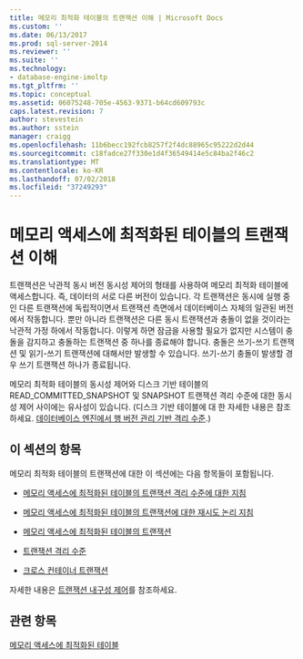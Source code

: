 ```yaml
---
title: 메모리 최적화 테이블의 트랜잭션 이해 | Microsoft Docs
ms.custom: ''
ms.date: 06/13/2017
ms.prod: sql-server-2014
ms.reviewer: ''
ms.suite: ''
ms.technology:
- database-engine-imoltp
ms.tgt_pltfrm: ''
ms.topic: conceptual
ms.assetid: 06075248-705e-4563-9371-b64cd609793c
caps.latest.revision: 7
author: stevestein
ms.author: sstein
manager: craigg
ms.openlocfilehash: 11b6becc192fcb8257f2f4dc88965c95222d2d44
ms.sourcegitcommit: c18fadce27f330e1d4f36549414e5c84ba2f46c2
ms.translationtype: MT
ms.contentlocale: ko-KR
ms.lasthandoff: 07/02/2018
ms.locfileid: "37249293"
---
```

# <a name="understanding-transactions-on-memory-optimized-tables"></a>메모리 액세스에 최적화된 테이블의 트랜잭션 이해
  트랜잭션은 낙관적 동시 버전 동시성 제어의 형태를 사용하여 메모리 최적화 테이블에 액세스합니다. 즉, 데이터의 서로 다른 버전이 있습니다. 각 트랜잭션은 동시에 실행 중인 다른 트랜잭션에 독립적이면서 트랜잭션 측면에서 데이터베이스 자체의 일관된 버전에서 작동합니다. 뿐만 아니라 트랜잭션은 다른 동시 트랜잭션과 충돌이 없을 것이라는 낙관적 가정 하에서 작동합니다. 이렇게 하면 잠금을 사용할 필요가 없지만 시스템이 충돌을 감지하고 충돌하는 트랜잭션 중 하나를 종료해야 합니다. 충돌은 쓰기-쓰기 트랜잭션 및 읽기-쓰기 트랜잭션에 대해서만 발생할 수 있습니다. 쓰기-쓰기 충돌이 발생할 경우 쓰기 트랜잭션 하나가 종료됩니다.  
  
 메모리 최적화 테이블의 동시성 제어와 디스크 기반 테이블의 READ_COMMITTED_SNAPSHOT 및 SNAPSHOT 트랜잭션 격리 수준에 대한 동시성 제어 사이에는 유사성이 있습니다. (디스크 기반 테이블에 대 한 자세한 내용은 참조 하세요. [데이터베이스 엔진에서 행 버전 관리 기반 격리 수준](http://msdn.microsoft.com/library/ms177404\(v=sql.100\).aspx).)  
  
## <a name="topics-in-this-section"></a>이 섹션의 항목  
 메모리 최적화 테이블의 트랜잭션에 대한 이 섹션에는 다음 항목들이 포함됩니다.  
  
-   [메모리 액세스에 최적화된 테이블의 트랜잭션 격리 수준에 대한 지침](../relational-databases/in-memory-oltp/memory-optimized-tables.md)  
  
-   [메모리 액세스에 최적화된 테이블의 트랜잭션에 대한 재시도 논리 지침](guidelines-for-retry-logic-for-transactions-on-memory-optimized-tables.md)  
  
-   [메모리 액세스에 최적화된 테이블의 트랜잭션](transactions-in-memory-optimized-tables.md)  
  
-   [트랜잭션 격리 수준](transaction-isolation-levels.md)  
  
-   [크로스 컨테이너 트랜잭션](cross-container-transactions.md)  
  
 자세한 내용은 [트랜잭션 내구성 제어](../relational-databases/logs/control-transaction-durability.md)를 참조하세요.  
  
## <a name="see-also"></a>관련 항목  
 [메모리 액세스에 최적화된 테이블](../relational-databases/in-memory-oltp/memory-optimized-tables.md)  
  
  
